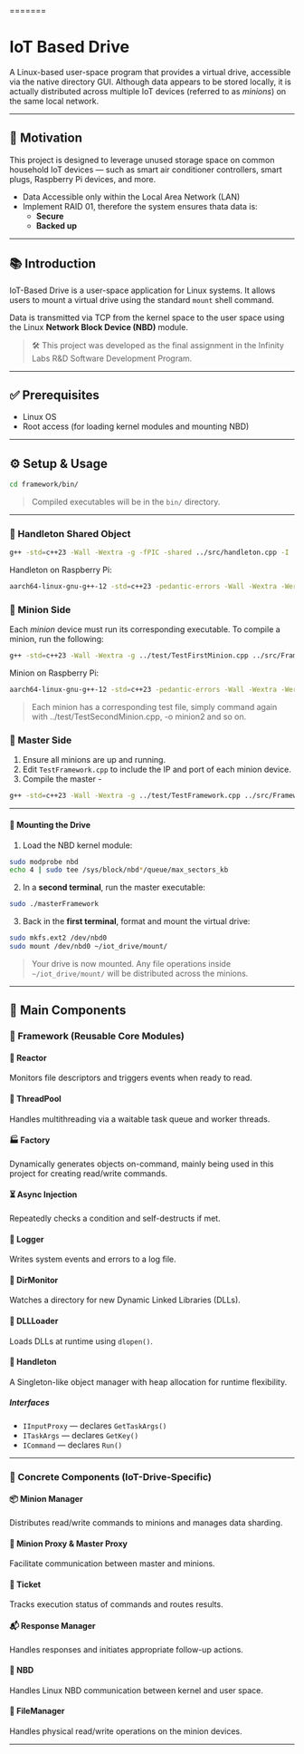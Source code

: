 =======
# IoT Based Drive

A Linux-based user-space program that provides a virtual drive, accessible via the native directory GUI. Although data appears to be stored locally, it is actually distributed across multiple IoT devices (referred to as *minions*) on the same local network.

---

## 🚀 Motivation

This project is designed to leverage unused storage space on common household IoT devices — such as smart air conditioner controllers, smart plugs, Raspberry Pi devices, and more.

- Data Accessible only within the Local Area Network (LAN)
- Implement RAID 01, therefore the system ensures thata data is:
  - **Secure**
  - **Backed up**
---

## 📚 Introduction

IoT-Based Drive is a user-space application for Linux systems. It allows users to mount a virtual drive using the standard `mount` shell command.

Data is transmitted via TCP from the kernel space to the user space using the Linux **Network Block Device (NBD)** module.

> 🛠 This project was developed as the final assignment in the Infinity Labs R&D Software Development Program.

---

## ✅ Prerequisites

- Linux OS
- Root access (for loading kernel modules and mounting NBD)

---

## ⚙️ Setup & Usage

```bash
cd framework/bin/
```

> Compiled executables will be in the `bin/` directory.

---

### 🔧 Handleton Shared Object
```bash
g++ -std=c++23 -Wall -Wextra -g -fPIC -shared ../src/handleton.cpp -I ../include/ -o libhandleton.so
```

Handleton on Raspberry Pi:
```bash
aarch64-linux-gnu-g++-12 -std=c++23 -pedantic-errors -Wall -Wextra -Werror -g -fPIC -shared ../src/handleton.cpp -I ../include -o librasphandleton.so
```

### 🔧 Minion Side

Each *minion* device must run its corresponding executable. To compile a minion, run the following:

```bash
g++ -std=c++23 -Wall -Wextra -g ../test/TestFirstMinion.cpp ../src/Framework.cpp ../src/dir_monitor.cpp ../src/AsyncInjection.cpp ../src/dll_loader.cpp ../src/FW_TPTask.cpp ../src/reactor.cpp ../src/thread_pool.cpp ../src/listener.cpp ../src/scheduler.cpp ../src/logger.cpp  ../../concrete/src/AMessage.cpp ../../concrete/src/ATaskArgs.cpp ../../concrete/src/FileManager.cpp ../../concrete/src/MasterProxy.cpp ../../concrete/src/MessageReceive.cpp ../../concrete/src/MessageSend.cpp ../../concrete/src/MinionArgs.cpp ../../concrete/src/MinionCommands.cpp ../../concrete/src/UdpSocket.cpp ../../concrete/src/UID.cpp -I ../include/ -I ../../concrete/include/ -L. -Wl,-rpath=. -lhandleton -ldl -o minion1
```

Minion on Raspberry Pi:
```bash
aarch64-linux-gnu-g++-12 -std=c++23 -pedantic-errors -Wall -Wextra -Werror -g ../test/TestFirstMinion.cpp ../src/Framework.cpp ../src/dir_monitor.cpp ../src/AsyncInjection.cpp ../src/dll_loader.cpp ../src/FW_TPTask.cpp ../src/reactor.cpp ../src/thread_pool.cpp ../src/listener.cpp ../src/scheduler.cpp ../src/logger.cpp ../../concrete/src/AMessage.cpp ../../concrete/src/ATaskArgs.cpp ../../concrete/src/FileManager.cpp ../../concrete/src/MasterProxy.cpp ../../concrete/src/MessageReceive.cpp ../../concrete/src/MessageSend.cpp ../../concrete/src/MinionArgs.cpp ../../concrete/src/MinionCommands.cpp ../../concrete/src/UdpSocket.cpp ../../concrete/src/UID.cpp -I ../include/ -I ../../concrete/include/ -L. -Wl,-rpath=. -lrasphandleton -ldl -o rasp_minion.out
```

> Each minion has a corresponding test file, simply command again with ../test/TestSecondMinion.cpp, -o minion2 and so on.

### 👑 Master Side

1. Ensure all minions are up and running.
2. Edit `TestFramework.cpp` to include the IP and port of each minion device.
3. Compile the master -

```bash
g++ -std=c++23 -Wall -Wextra -g ../test/TestFramework.cpp ../src/Framework.cpp ../src/dir_monitor.cpp ../src/AsyncInjection.cpp ../src/dll_loader.cpp ../src/FW_TPTask.cpp ../src/reactor.cpp ../src/thread_pool.cpp ../src/listener.cpp ../src/scheduler.cpp ../src/logger.cpp ../../concrete/src/AMessage.cpp ../../concrete/src/ATaskArgs.cpp ../../concrete/src/Commands.cpp ../../concrete/src/MessageReceive.cpp ../../concrete/src/MessageSend.cpp ../../concrete/src/MinionManager.cpp ../../concrete/src/MinionProxy.cpp ../../concrete/src/NBDProxy.cpp ../../concrete/src/NBDReadArgs.cpp ../../concrete/src/NBDWriteArgs.cpp ../../concrete/src/Response.cpp ../../concrete/src/ResponseManager.cpp ../../concrete/src/Ticket.cpp ../../concrete/src/UdpSocket.cpp ../../concrete/src/TcpClientSocket.cpp ../../concrete/src/UID.cpp ../../concrete/src/NBD.cpp  -I ../include/ -I ../../concrete/include/  -L. -Wl,-rpath=. -lhandleton -ldl -o masterFramework
```

---

#### 🔌 Mounting the Drive

1. Load the NBD kernel module:

```bash
sudo modprobe nbd
echo 4 | sudo tee /sys/block/nbd*/queue/max_sectors_kb
```

2. In a **second terminal**, run the master executable:

```bash
sudo ./masterFramework
```

3. Back in the **first terminal**, format and mount the virtual drive:

```bash
sudo mkfs.ext2 /dev/nbd0
sudo mount /dev/nbd0 ~/iot_drive/mount/
```

> Your drive is now mounted. Any file operations inside `~/iot_drive/mount/` will be distributed across the minions.

---

## 🧩 Main Components

### 🧱 Framework (Reusable Core Modules)
#### 🔁 Reactor
Monitors file descriptors and triggers events when ready to read.

#### 🧵 ThreadPool
Handles multithreading via a waitable task queue and worker threads.
#### 🏭 Factory
Dynamically generates objects on-command, mainly being used in this project for creating read/write commands.
#### ⏳ Async Injection
Repeatedly checks a condition and self-destructs if met.
#### 📝 Logger
Writes system events and errors to a log file.

#### 📁 DirMonitor
Watches a directory for new Dynamic Linked Libraries (DLLs).

#### 🧬 DLLLoader
Loads DLLs at runtime using `dlopen()`.

#### 🧩 Handleton
A Singleton-like object manager with heap allocation for runtime flexibility.

##### Interfaces

- `IInputProxy` — declares `GetTaskArgs()`
- `ITaskArgs` — declares `GetKey()`
- `ICommand` — declares `Run()`

---

### 🔌 Concrete Components (IoT-Drive-Specific)
#### 📦 Minion Manager
Distributes read/write commands to minions and manages data sharding.

#### 🔁 Minion Proxy & Master Proxy
Facilitate communication between master and minions.

#### 🎫 Ticket
Tracks execution status of commands and routes results.

#### 📬 Response Manager
Handles responses and initiates appropriate follow-up actions.

#### 🔗 NBD
Handles Linux NBD communication between kernel and user space.

#### 📂 FileManager
Handles physical read/write operations on the minion devices.

---

